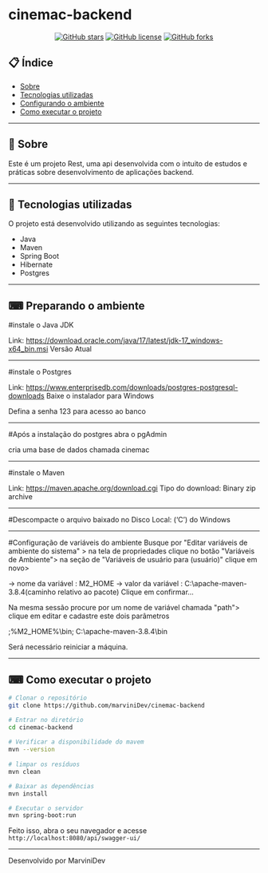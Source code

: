 # cinemac-backend

<div align="center">

[![GitHub stars](https://img.shields.io/github/stars/marviniDev/cinemac-backend)](https://github.com/marviniDev/cinemac-backend/stargazers)<space> <space>[![GitHub license](https://img.shields.io/github/license/marviniDev/cinemac-backend)](https://github.com/marviniDev/cinemac-backend//blob/master/LICENSE)<space> <space>[![GitHub forks](https://img.shields.io/github/forks/marviniDev/cinemac-backend)](https://github.com/marviniDev/cinemac-backend//network)

</div>

## 📋 Índice

- [Sobre](#-Sobre)
- [Tecnologias utilizadas](#-Tecnologias-utilizadas)
- [Configurando o ambiente](#-Preparando-o-ambiente)
- [Como executar o projeto](#-Como-executar-o-projeto)

---

## 📖 Sobre

Este é um projeto Rest, uma api desenvolvida com o intuito de estudos e práticas sobre desenvolvimento de aplicações backend.

---

## 🚀 Tecnologias utilizadas

O projeto está desenvolvido utilizando as seguintes tecnologias:

- Java
- Maven
- Spring Boot
- Hibernate
- Postgres 

---
## ⌨ Preparando o ambiente
	
#instale o Java JDK

Link: https://download.oracle.com/java/17/latest/jdk-17_windows-x64_bin.msi
Versão Atual	

---
	
#instale o Postgres
	
Link: https://www.enterprisedb.com/downloads/postgres-postgresql-downloads
Baixe o instalador para Windows
	
Defina a senha 123 para acesso ao banco
	
---
	
#Após a instalação do postgres abra o pgAdmin

cria uma base de dados chamada cinemac

---

#instale o Maven

Link: https://maven.apache.org/download.cgi
Tipo do download: Binary zip archive
	
---

#Descompacte o arquivo baixado no Disco Local: (‘C’) do Windows
	
---

#Configuração de variáveis do ambiente
Busque por "Editar variáveis de ambiente do sistema" > 
na tela de propriedades clique no botão "Variáveis de Ambiente">
na seção de "Variáveis de usuário para (usuário)" clique em novo>

-> nome da variável : M2_HOME
-> valor da variável : C:\apache-maven-3.8.4(caminho relativo ao pacote)
Clique em confirmar...

Na mesma sessão procure por um nome de variável chamada "path">
clique em editar e cadastre este dois parâmetros

;%M2_HOME%\bin;
C:\apache-maven-3.8.4\bin

Será necessário reiniciar a máquina.
	
---

## ⌨ Como executar o projeto

```bash
# Clonar o repositório
git clone https://github.com/marviniDev/cinemac-backend

# Entrar no diretório
cd cinemac-backend
	
# Verificar a disponibilidade do mavem
mvn --version
	
# limpar os resíduos
mvn clean

# Baixar as dependências
mvn install

# Executar o servidor
mvn spring-boot:run
```

Feito isso, abra o seu navegador e acesse `http://localhost:8080/api/swagger-ui/`

---

Desenvolvido por MarviniDev
